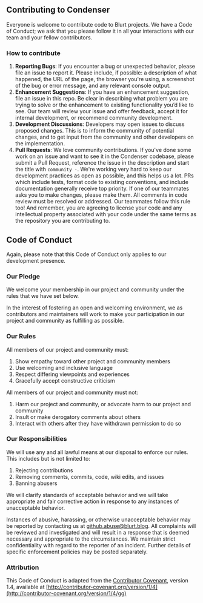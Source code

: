 ## Contributing to Condenser

Everyone is welcome to contribute code to Blurt projects. We have a Code of Conduct; we ask that you please follow it in all your interactions with our team and your fellow contributors.

### How to contribute

1. **Reporting Bugs**: If you encounter a bug or unexpected behavior, please file an issue to report it. Please include, if possible: a description of what happened, the URL of the page, the browser you're using, a screenshot of the bug or error message, and any relevant console output.
2. **Enhancement Suggestions**: If you have an enhancement suggestion, file an issue in this repo. Be clear in describing what problem you are trying to solve or the enhancement to existing functionality you’d like to see. Our team will review your issue and offer feedback, accept it for internal development, or recommend community development.
3. **Development Discussions**: Developers may open issues to discuss proposed changes. This is to inform the community of potential changes, and to get input from the community and other developers on the implementation.
4. **Pull Requests**: We love community contributions. If you've done some work on an issue and want to see it in the Condenser codebase, please submit a Pull Request, reference the issue in the description and start the title with `community -`. We're working very hard to keep our development practices as open as possible, and this helps us a lot. PRs which include tests, format code to existing conventions, and include documentation generally receive top priority.
   If one of our teammates asks you to make changes, please make them. All comments in code review must be resolved or addressed. Our teammates follow this rule too! And remember, you are agreeing to license your code and any intellectual property associated with your code under the same terms as the repository you are contributing to.

## Code of Conduct

Again, please note that this Code of Conduct only applies to our development presence.

### Our Pledge

We welcome your membership in our project and community under the rules that we have set below.

In the interest of fostering an open and welcoming environment, we as contributors and maintainers will work to make your participation in our project and community as fulfilling as possible.

### Our Rules

All members of our project and community must:

1. Show empathy toward other project and community members
2. Use welcoming and inclusive language
3. Respect differing viewpoints and experiences
4. Gracefully accept constructive criticism

All members of our project and community must not:

1. Harm our project and community, or advocate harm to our project and community
2. Insult or make derogatory comments about others
3. Interact with others after they have withdrawn permission to do so

### Our Responsibilities

We will use any and all lawful means at our disposal to enforce our rules. This includes but is not limited to:

1. Rejecting contributions
2. Removing comments, commits, code, wiki edits, and issues
3. Banning abusers

We will clarify standards of acceptable behavior and we will take appropriate and fair corrective action in response to any instances of unacceptable behavior.

Instances of abusive, harassing, or otherwise unacceptable behavior may be reported by contacting us at github.abuse@blurt.blog. All complaints will be reviewed and investigated and will result in a response that is deemed necessary and appropriate to the circumstances. We maintain strict confidentiality with regard to the reporter of an incident. Further details of specific enforcement policies may be posted separately.

### Attribution

This Code of Conduct is adapted from the [Contributor Covenant](http://contributor-covenant.org/), version 1.4, available at [http://contributor-covenant.org/version/1/4](http://contributor-covenant.org/version/1/4/gg)
